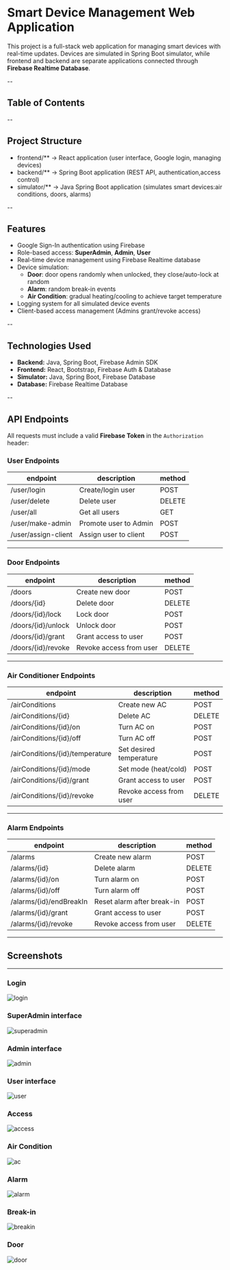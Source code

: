 # Smart Device Management Web Application
This project is a full-stack web application for managing smart devices with real-time updates.
Devices are simulated in Spring Boot simulator, while frontend and backend are separate applications connected through **Firebase Realtime Database**.

--

## Table of Contents


--

## Project Structure 
- frontend/** -> React application (user interface, Google login, managing devices)
- backend/** -> Spring Boot application (REST API, authentication,access control)
- simulator/** -> Java Spring Boot application (simulates smart devices:air conditions, doors, alarms)

--

## Features
- Google Sign-In authentication using Firebase
- Role-based access: **SuperAdmin**, **Admin**, **User**
- Real-time device management using Firebase Realtime database
- Device simulation:
    - **Door**: door opens randomly when unlocked, they close/auto-lock at random
    - **Alarm**: random break-in events
    - **Air Condition**: gradual heating/cooling to achieve target temperature
- Logging system for all simulated device events
- Client-based access management (Admins grant/revoke access)

--

## Technologies Used
- **Backend:** Java, Spring Boot, Firebase Admin SDK
- **Frontend:** React, Bootstrap, Firebase Auth & Database
- **Simulator:** Java, Spring Boot, Firebase Database
- **Database:** Firebase Realtime Database

--

## API Endpoints

All requests must include a valid **Firebase Token** in the `Authorization` header:

### User Endpoints
| endpoint             | description             | method |
|----------------------|-------------------------|--------|
| /user/login          | Create/login user       | POST   |
| /user/delete         | Delete user             | DELETE |
| /user/all            | Get all users           | GET    |
| /user/make-admin     | Promote user to Admin   | POST   |
| /user/assign-client  | Assign user to client   | POST   |

---

### Door Endpoints
| endpoint             | description             | method |
|----------------------|-------------------------|--------|
| /doors               | Create new door         | POST   |
| /doors/{id}          | Delete door             | DELETE |
| /doors/{id}/lock     | Lock door               | POST   |
| /doors/{id}/unlock   | Unlock door             | POST   |
| /doors/{id}/grant    | Grant access to user    | POST   |
| /doors/{id}/revoke   | Revoke access from user | DELETE |

---

### Air Conditioner Endpoints
| endpoint                          | description              | method |
|-----------------------------------|--------------------------|--------|
| /airConditions                    | Create new AC            | POST   |
| /airConditions/{id}               | Delete AC                | DELETE |
| /airConditions/{id}/on            | Turn AC on               | POST   |
| /airConditions/{id}/off           | Turn AC off              | POST   |
| /airConditions/{id}/temperature   | Set desired temperature  | POST   |
| /airConditions/{id}/mode          | Set mode (heat/cold)     | POST   |
| /airConditions/{id}/grant         | Grant access to user     | POST   |
| /airConditions/{id}/revoke        | Revoke access from user  | DELETE |

---

### Alarm Endpoints
| endpoint             | description              | method |
|----------------------|--------------------------|--------|
| /alarms              | Create new alarm         | POST   |
| /alarms/{id}         | Delete alarm             | DELETE |
| /alarms/{id}/on      | Turn alarm on            | POST   |
| /alarms/{id}/off     | Turn alarm off           | POST   |
| /alarms/{id}/endBreakIn | Reset alarm after break-in | POST |
| /alarms/{id}/grant   | Grant access to user     | POST   |
| /alarms/{id}/revoke  | Revoke access from user  | DELETE |

---

## Screenshots
---
### Login
![login](./screenshots/login.png)
### SuperAdmin interface
![superadmin](./screenshots/superadmin.png)
### Admin interface
![admin](./screenshots/admin.png)
### User interface
![user](./screenshots/user.png)
### Access
![access](./screenshots/access.png)
### Air Condition
![ac](./screenshots/ac.png)
### Alarm
![alarm](./screenshots/alarm.png)
### Break-in
![breakin](./screenshots/breakin.png)
### Door
![door](./screenshots/door.png)